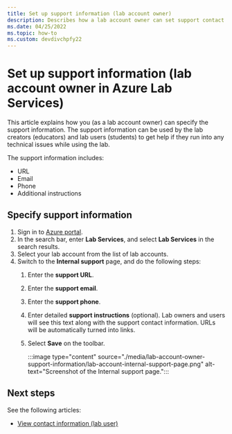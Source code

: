 ```yaml
---
title: Set up support information (lab account owner)
description: Describes how a lab account owner can set support contact information. Lab creators and lab users can view and use it to get help. 
ms.date: 04/25/2022
ms.topic: how-to
ms.custom: devdivchpfy22
---
```


# Set up support information (lab account owner in Azure Lab Services)

This article explains how you (as a lab account owner) can specify the support information. The support information can be used by the lab creators (educators) and lab users (students) to get help if they run into any technical issues while using the lab.

The support information includes:

- URL
- Email
- Phone
- Additional instructions

## Specify support information

1. Sign in to [Azure portal](https://portal.azure.com).
1. In the search bar, enter **Lab Services**, and select **Lab Services** in the search results.
1. Select your lab account from the list of lab accounts.
1. Switch to the **Internal support** page, and do the following steps:
    1. Enter the **support URL**.
    1. Enter the **support email**.
    1. Enter the **support phone**.
    1. Enter detailed **support instructions** (optional). Lab owners and users will see this text along with the support contact information. URLs will be automatically turned into links.
    1. Select **Save** on the toolbar.

        :::image type="content" source="./media/lab-account-owner-support-information/lab-account-internal-support-page.png" alt-text="Screenshot of the Internal support page.":::

## Next steps

See the following articles:

- [View contact information (lab user)](lab-user-support-information.md)
